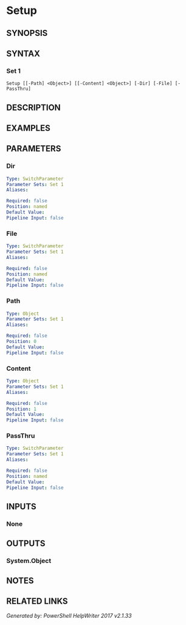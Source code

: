 ﻿# Setup

## SYNOPSIS


## SYNTAX

### Set 1
```
Setup [[-Path] <Object>] [[-Content] <Object>] [-Dir] [-File] [-PassThru]
```

## DESCRIPTION


## EXAMPLES

## PARAMETERS

### Dir


```yaml
Type: SwitchParameter
Parameter Sets: Set 1
Aliases: 

Required: false
Position: named
Default Value: 
Pipeline Input: false
```

### File


```yaml
Type: SwitchParameter
Parameter Sets: Set 1
Aliases: 

Required: false
Position: named
Default Value: 
Pipeline Input: false
```

### Path


```yaml
Type: Object
Parameter Sets: Set 1
Aliases: 

Required: false
Position: 0
Default Value: 
Pipeline Input: false
```

### Content


```yaml
Type: Object
Parameter Sets: Set 1
Aliases: 

Required: false
Position: 1
Default Value: 
Pipeline Input: false
```

### PassThru


```yaml
Type: SwitchParameter
Parameter Sets: Set 1
Aliases: 

Required: false
Position: named
Default Value: 
Pipeline Input: false
```

## INPUTS

### None


## OUTPUTS

### System.Object


## NOTES

## RELATED LINKS


*Generated by: PowerShell HelpWriter 2017 v2.1.33*
